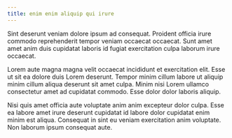 ```yaml
---
title: enim enim aliquip qui irure
---
```


Sint deserunt veniam dolore ipsum ad consequat. Proident officia irure commodo reprehenderit tempor veniam occaecat occaecat. Sunt amet amet anim duis cupidatat laboris id fugiat exercitation culpa laborum irure occaecat.

Lorem aute magna magna velit occaecat incididunt et exercitation elit. Esse ut sit ea dolore duis Lorem deserunt. Tempor minim cillum labore ut aliquip minim cillum aliqua deserunt sit amet culpa. Minim nisi Lorem ullamco consectetur amet ad cupidatat commodo. Esse dolor dolor laboris aliquip.

Nisi quis amet officia aute voluptate anim anim excepteur dolor culpa. Esse ea labore amet irure deserunt cupidatat id labore dolor cupidatat enim minim est aliqua. Consequat in sint eu veniam exercitation anim voluptate. Non laborum ipsum consequat aute.